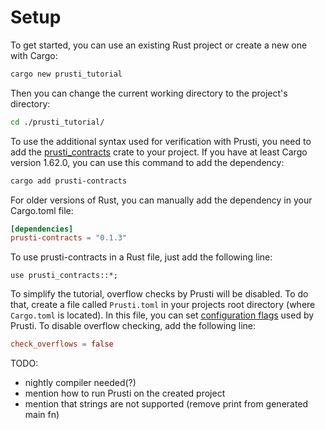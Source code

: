 # Setup

To get started, you can use an existing Rust project or create a new one with Cargo:

```sh
cargo new prusti_tutorial
```
Then you can change the current working directory to the project's directory:
```sh
cd ./prusti_tutorial/
```


To use the additional syntax used for verification with Prusti, you need to add the [prusti_contracts](https://docs.rs/prusti-contracts/latest/prusti_contracts/) crate to your project. If you have at least Cargo version 1.62.0, you can use this command to add the dependency:
```sh
cargo add prusti-contracts
```
For older versions of Rust, you can manually add the dependency in your Cargo.toml file:
```toml
[dependencies]
prusti-contracts = "0.1.3"
```


To use prusti-contracts in a Rust file, just add the following line:
```rust,ignore
use prusti_contracts::*;
```


To simplify the tutorial, overflow checks by Prusti will be disabled. To do that, create a file called `Prusti.toml` in your projects root directory (where `Cargo.toml` is located).
In this file, you can set [configuration flags](https://viperproject.github.io/prusti-dev/dev-guide/config/flags.html) used by Prusti. To disable overflow checking, add the following line:
```toml
check_overflows = false
```

TODO:
- nightly compiler needed(?)
- mention how to run Prusti on the created project
- mention that strings are not supported (remove print from generated main fn)
